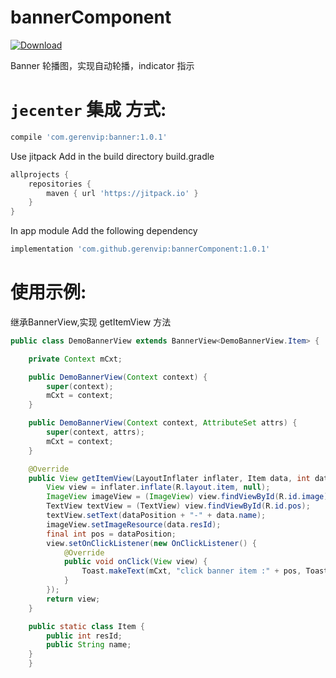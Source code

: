 # bannerComponent

[ ![Download](https://api.bintray.com/packages/gerenvip/maven/banner/images/download.svg) ](https://bintray.com/gerenvip/maven/banner/_latestVersion)

Banner 轮播图，实现自动轮播，indicator 指示

# `jecenter` 集成 方式:  

```groovy
compile 'com.gerenvip:banner:1.0.1'
```

Use jitpack Add in the build directory build.gradle

```groovy
allprojects {
    repositories {
        maven { url 'https://jitpack.io' }
    }
}
```

In app module Add the following dependency

```groovy
implementation 'com.github.gerenvip:bannerComponent:1.0.1'
```
# 使用示例:  

继承BannerView,实现 getItemView 方法  

```java
public class DemoBannerView extends BannerView<DemoBannerView.Item> {

    private Context mCxt;

    public DemoBannerView(Context context) {
        super(context);
        mCxt = context;
    }

    public DemoBannerView(Context context, AttributeSet attrs) {
        super(context, attrs);
        mCxt = context;
    }

    @Override
    public View getItemView(LayoutInflater inflater, Item data, int dataPosition) {
        View view = inflater.inflate(R.layout.item, null);
        ImageView imageView = (ImageView) view.findViewById(R.id.image);
        TextView textView = (TextView) view.findViewById(R.id.pos);
        textView.setText(dataPosition + "-" + data.name);
        imageView.setImageResource(data.resId);
        final int pos = dataPosition;
        view.setOnClickListener(new OnClickListener() {
            @Override
            public void onClick(View view) {
                Toast.makeText(mCxt, "click banner item :" + pos, Toast.LENGTH_SHORT).show();
            }
        });
        return view;
    }

    public static class Item {
        public int resId;
        public String name;
    }
    }
```



